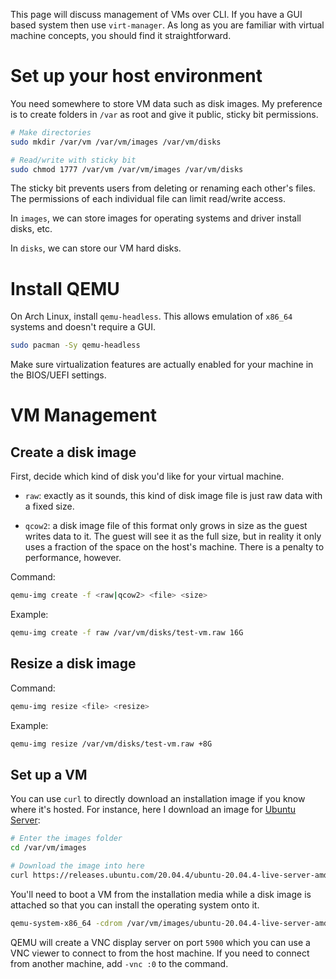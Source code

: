 This page will discuss management of VMs over CLI. If you have a GUI based system then use `virt-manager`. As long as you are familiar with virtual machine concepts, you should find it straightforward.

# Set up your host environment

You need somewhere to store VM data such as disk images. My preference is to create folders in `/var` as root and give it public, sticky bit permissions.

```sh
# Make directories
sudo mkdir /var/vm /var/vm/images /var/vm/disks

# Read/write with sticky bit
sudo chmod 1777 /var/vm /var/vm/images /var/vm/disks
```

The sticky bit prevents users from deleting or renaming each other's files. The permissions of each individual file can limit read/write access.

In `images`, we can store images for operating systems and driver install disks, etc.

In `disks`, we can store our VM hard disks.

# Install QEMU

On Arch Linux, install `qemu-headless`. This allows emulation of `x86_64` systems and doesn't require a GUI.

```sh
sudo pacman -Sy qemu-headless
```

Make sure virtualization features are actually enabled for your machine in the BIOS/UEFI settings.

# VM Management

## Create a disk image

First, decide which kind of disk you'd like for your virtual machine.

- `raw`: exactly as it sounds, this kind of disk image file is just raw data with a fixed size.

- `qcow2`: a disk image file of this format only grows in size as the guest writes data to it. The guest will see it as the full size, but in reality it only uses a fraction of the space on the host's machine. There is a penalty to performance, however.

Command:

```sh
qemu-img create -f <raw|qcow2> <file> <size>
```

Example:

```sh
qemu-img create -f raw /var/vm/disks/test-vm.raw 16G
```

## Resize a disk image

Command:

```sh
qemu-img resize <file> <resize>
```

Example:

```sh
qemu-img resize /var/vm/disks/test-vm.raw +8G
```

## Set up a VM

You can use `curl` to directly download an installation image if you know where it's hosted. For instance, here I download an image for [Ubuntu Server](https://ubuntu.com/):

```sh
# Enter the images folder
cd /var/vm/images

# Download the image into here
curl https://releases.ubuntu.com/20.04.4/ubuntu-20.04.4-live-server-amd64.iso
```

You'll need to boot a VM from the installation media while a disk image is attached so that you can install the operating system onto it.

```sh
qemu-system-x86_64 -cdrom /var/vm/images/ubuntu-20.04.4-live-server-amd64.iso -boot order=d -drive file=/var/vm/disks/test-vm.raw,format=raw
```

QEMU will create a VNC display server on port `5900` which you can use a VNC viewer to connect to from the host machine. If you need to connect from another machine, add `-vnc :0` to the command.
